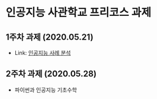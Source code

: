인공지능 사관학교 프리코스 과제
==========
1주차 과제 (2020.05.21)
----------
- Link: [인공지능 사례 분석][1weeklink]

[1weeklink]: 1주차_과제.ipynb "1주차 과제"

2주차 과제 (2020.05.28)
----------
- 파이썬과 인공지능 기초수학
